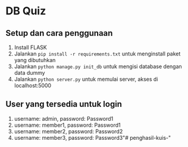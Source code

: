 # DB Quiz




## Setup dan cara penggunaan
1. Install FLASK
2. Jalankan `pip install -r requirements.txt` untuk menginstall paket yang dibutuhkan
3. Jalankan `python manage.py init_db` untuk mengisi database dengan data dummy
4. Jalankan `python server.py` untuk memulai server, akses di localhost:5000

## User yang tersedia untuk login
1. username: admin, password: Password1
2. username: member1, password: Password1
2. username: member2, password: Password2
2. username: member3, password: Password3"# penghasil-kuis-" 
